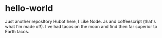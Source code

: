 # hello-world
Just another reposltory
Hubot here, I Like Node. Js and coffeescript (that's what I'm made of!).
I've had tacos on the moon and find then far superior to Earth tacos.
